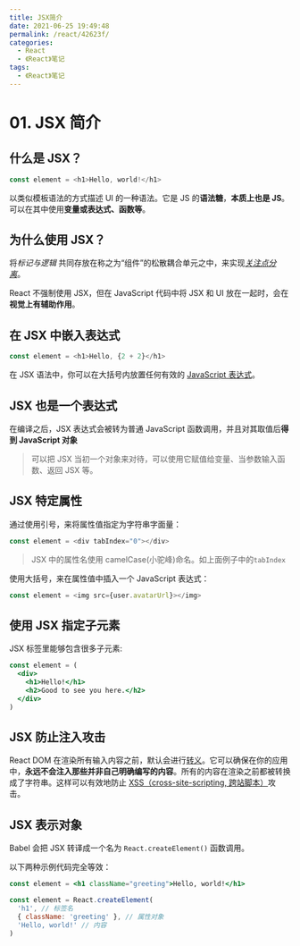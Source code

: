 ```yaml
---
title: JSX简介
date: 2021-06-25 19:49:48
permalink: /react/42623f/
categories:
  - React
  - 《React》笔记
tags:
  - 《React》笔记
---
```


# 01. JSX 简介

## 什么是 JSX？

```js
const element = <h1>Hello, world!</h1>
```

以类似模板语法的方式描述 UI 的一种语法。它是 JS 的**语法糖**，**本质上也是 JS**。可以在其中使用**变量或表达式、函数等**。

## 为什么使用 JSX？

将*标记与逻辑* 共同存放在称之为“组件”的松散耦合单元之中，来实现[_关注点分离_](https://en.wikipedia.org/wiki/Separation_of_concerns)。

React 不强制使用 JSX，但在 JavaScript 代码中将 JSX 和 UI 放在一起时，会在**视觉上有辅助作用**。

## 在 JSX 中嵌入表达式

```js
const element = <h1>Hello, {2 + 2}</h1>
```

在 JSX 语法中，你可以在大括号内放置任何有效的 [JavaScript 表达式](https://developer.mozilla.org/en-US/docs/Web/JavaScript/Guide/Expressions_and_Operators#Expressions)。

## JSX 也是一个表达式

在编译之后，JSX 表达式会被转为普通 JavaScript 函数调用，并且对其取值后**得到 JavaScript 对象**

> 可以把 JSX 当初一个对象来对待，可以使用它赋值给变量、当参数输入函数、返回 JSX 等。

## JSX 特定属性

通过使用引号，来将属性值指定为字符串字面量：

```js
const element = <div tabIndex="0"></div>
```

> JSX 中的属性名使用 camelCase(小驼峰)命名。如上面例子中的`tabIndex`

使用大括号，来在属性值中插入一个 JavaScript 表达式：

```js
const element = <img src={user.avatarUrl}></img>
```

## 使用 JSX 指定子元素

JSX 标签里能够包含很多子元素:

```jsx
const element = (
  <div>
    <h1>Hello!</h1>
    <h2>Good to see you here.</h2>
  </div>
)
```

## JSX 防止注入攻击

React DOM 在渲染所有输入内容之前，默认会进行[转义](https://stackoverflow.com/questions/7381974/which-characters-need-to-be-escaped-on-html)。它可以确保在你的应用中，**永远不会注入那些并非自己明确编写的内容**。所有的内容在渲染之前都被转换成了字符串。这样可以有效地防止 [XSS（cross-site-scripting, 跨站脚本）](https://en.wikipedia.org/wiki/Cross-site_scripting)攻击。

## JSX 表示对象

Babel 会把 JSX 转译成一个名为 `React.createElement()` 函数调用。

以下两种示例代码完全等效：

```jsx
const element = <h1 className="greeting">Hello, world!</h1>

const element = React.createElement(
  'h1', // 标签名
  { className: 'greeting' }, // 属性对象
  'Hello, world!' // 内容
)
```
